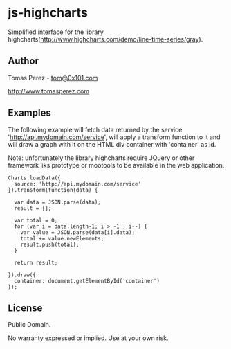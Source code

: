 js-highcharts
=============
Simplified interface for the library highcharts(http://www.highcharts.com/demo/line-time-series/gray).

Author
----------
Tomas Perez - tom@0x101.com

http://www.tomasperez.com

Examples
----------

The following example will fetch data returned by the service 'http://api.mydomain.com/service',
will apply a transform function to it and will draw a graph with it on the HTML div container with
'container' as id.

Note: unfortunately the library highcharts require JQuery or other framework liks prototype or mootools to be
available in the web application.

	Charts.loadData({
	  source: 'http://api.mydomain.com/service'
	}).transform(function(data) {

	  var data = JSON.parse(data);
	  result = [];

	  var total = 0;
	  for (var i = data.length-1; i > -1 ; i--) {
	    var value = JSON.parse(data[i].data);
	    total += value.newElements;
	    result.push(total);
	  }

	  return result;

	}).draw({
	  container: document.getElementById('container')
	});


License
-----------
Public Domain.

No warranty expressed or implied. Use at your own risk.
